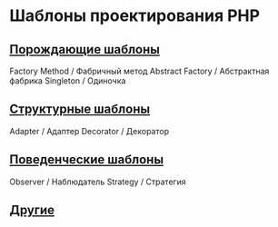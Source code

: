# Шаблоны проектирования PHP

## [Порождающие шаблоны](https://github.com/bad4iz/design_patterns_in_php/tree/master/creational)
  Factory Method / Фабричный метод
  Abstract Factory / Абстрактная фабрика
  Singleton / Одиночка
## [Структурные шаблоны](https://github.com/bad4iz/design_patterns_in_php/tree/master/structural)
  Adapter / Адаптер
  Decorator / Декоратор
    
## [Поведенческие шаблоны](https://github.com/bad4iz/design_patterns_in_php/tree/master/behavioral)
  Observer / Наблюдатель
  Strategy / Стратегия
## [Другие](https://github.com/bad4iz/design_patterns_in_php/tree/master/also)

